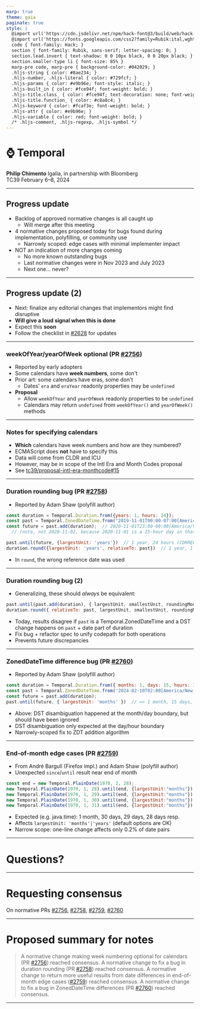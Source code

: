 ```yaml
---
marp: true
theme: gaia
paginate: true
style: |
  @import url('https://cdn.jsdelivr.net/npm/hack-font@3/build/web/hack-subset.css');
  @import url('https://fonts.googleapis.com/css2?family=Rubik:ital,wght@0,400;0,700;1,400;1,700&display=swap');
  code { font-family: Hack; }
  section { font-family: Rubik, sans-serif; letter-spacing: 0; }
  section.lead.invert { text-shadow: 0 0 10px black, 0 0 20px black; }
  section.smaller-type li { font-size: 85% }
  marp-pre code, marp-pre { background-color: #042029; }
  .hljs-string { color: #8ae234; }
  .hljs-number, .hljs-literal { color: #729fcf; }
  .hljs-params { color: #e9b96e; font-style: italic; }
  .hljs-built_in { color: #fce94f; font-weight: bold; }
  .hljs-title.class_ { color: #fce94f; text-decoration: none; font-weight: bold; }
  .hljs-title.function_ { color: #c8a8c4; }
  .hljs-keyword { color: #fcaf3e; font-weight: bold; }
  .hljs-attr { color: #e9b96e; }
  .hljs-variable { color: red; font-weight: bold; }
  /* .hljs-comment, .hljs-regexp, .hljs-symbol */
---
```


<!-- _class: invert lead -->

# ⌚ **Temporal**

**Philip Chimento**
Igalia, in partnership with Bloomberg  
TC39 February 6–8, 2024

---

## Progress update

- Backlog of approved normative changes is all caught up
  - Will merge after this meeting
- 4 normative changes proposed today for bugs found during implementation, polyfilling, or community use
  - Narrowly scoped: edge cases with minimal implementer impact
- NOT an indication of more changes coming
  - No more known outstanding bugs
  - Last normative changes were in Nov 2023 and July 2023
  - Next one... never?

---

## Progress update (2)

- Next: finalize any editorial changes that implementors might find disruptive
- **Will give a loud signal when this is done**
- Expect this **soon**
- Follow the checklist in [#2628](https://github.com/tc39/proposal-temporal/issues/2628) for updates

---

### weekOfYear/yearOfWeek optional (PR [#2756](https://github.com/tc39/proposal-temporal/pull/2756))

- Reported by early adopters
- Some calendars have **week numbers**, some don't
- Prior art: some calendars have eras, some don't
  - Dates' `era` and `eraYear` readonly properties may be `undefined`
- **Proposal**
  - Allow `weekOfYear` and `yearOfWeek` readonly properties to be `undefined`
  - Calendars may return `undefined` from `weekOfYear()` and `yearOfWeek()` methods

---

### Notes for specifying calendars

- **Which** calendars have week numbers and how are they numbered?
- ECMAScript does **not** have to specify this
- Data will come from CLDR and ICU
- However, may be in scope of the Intl Era and Month Codes proposal
- See [tc39/proposal-intl-era-monthcode#15](https://github.com/tc39/proposal-intl-era-monthcode/issues/15)

---

### Duration rounding bug (PR [#2758](https://github.com/tc39/proposal-temporal/pull/2758))

- Reported by Adam Shaw (polyfill author)
```js
const duration = Temporal.Duration.from({years: 1, hours: 24});
const past = Temporal.ZonedDateTime.from("2019-11-01T00:00-07:00[America/Vancouver]");
const future = past.add(duration);  // 2020-11-01T23:00-08:00[America/Vancouver]
  // (note, not 2020-11-02, because 2020-11-01 is a 25-hour day in that time zone)

past.until(future, {largestUnit: 'years'})  // 1 year, 24 hours (CORRECT)
duration.round({largestUnit: 'years', relativeTo: past})  // 1 year, 1 day (WRONG)
```
- In `round`, the wrong reference date was used

---

### Duration rounding bug (2)

- Generalizing, these should _always_ be equivalent:
```js
past.until(past.add(duration), { largestUnit, smallestUnit, roundingMode, etc })
duration.round({ relativeTo: past, largestUnit, smallestUnit, roundingMode, etc })
```
- Today, results disagree if `past` is a Temporal.ZonedDateTime and a DST change happens on `past` + date part of duration
- Fix bug + refactor spec to unify codepath for both operations
- Prevents future discrepancies

---

### ZonedDateTime difference bug (PR [#2760](https://github.com/tc39/proposal-temporal/pull/2760))

- Reported by Adam Shaw (polyfill author)
```js
const duration = Temporal.Duration.from({ months: 1, days: 15, hours: 12 });
const past = Temporal.ZonedDateTime.from('2024-02-10T02:00[America/New_York]');
const future = past.add(duration);
past.until(future, { largestUnit: 'months' })  // => 1 month, 15 days, 11 (!) hours
```
- Above: DST disambiguation happened at the month/day boundary, but should have been ignored
- DST disambiguation only expected at the day/hour boundary
- Narrowly-scoped fix to ZDT addition algorithm

---

### End-of-month edge cases (PR [#2759](https://github.com/tc39/proposal-temporal/pull/2759))

- From André Bargull (Firefox impl.) and Adam Shaw (polyfill author)
- Unexpected `since`/`until` result near end of month

```js
const end = new Temporal.PlainDate(1970, 2, 28);
new Temporal.PlainDate(1970, 1, 28).until(end, {largestUnit:"months"})  // "1 month"
new Temporal.PlainDate(1970, 1, 29).until(end, {largestUnit:"months"})  // "1 month"
new Temporal.PlainDate(1970, 1, 30).until(end, {largestUnit:"months"})  // "1 month"
new Temporal.PlainDate(1970, 1, 31).until(end, {largestUnit:"months"})  // "1 month"
```
- Expected (e.g. java.time): 1 month, 30 days, 29 days, 28 days resp. 
- Affects `largestUnit: 'months'|'years'` (default options are OK)
- Narrow scope: one-line change affects only 0.2% of date pairs

---

<!-- _class: invert lead -->

# Questions?

---

<!-- _class: lead -->

# Requesting consensus

On normative PRs [#2756](https://github.com/tc39/proposal-temporal/pull/2756), [#2758](https://github.com/tc39/proposal-temporal/pull/2758), [#2759](https://github.com/tc39/proposal-temporal/pull/2759), [#2760](https://github.com/tc39/proposal-temporal/pull/2760)

---

# Proposed summary for notes

> A normative change making week numbering optional for calendars (PR [#2756](https://github.com/tc39/proposal-temporal/pull/2756)) reached consensus.
> A normative change to fix a bug in duration rounding (PR [#2758](https://github.com/tc39/proposal-temporal/pull/2758)) reached consensus.
> A normative change to return more useful results from date differences in end-of-month edge cases ([#2759](https://github.com/tc39/proposal-temporal/pull/2759)) reached consensus.
> A normative change to fix a bug in ZonedDateTime differences (PR [#2760](https://github.com/tc39/proposal-temporal/pull/2760)) reached consensus.

---
